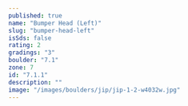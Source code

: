 ```yaml
---
published: true
name: "Bumper Head (Left)"
slug: "bumper-head-left"
isSds: false
rating: 2
gradings: "3"
boulder: "7.1"
zone: 7
id: "7.1.1"
description: ""
image: "/images/boulders/jip/jip-1-2-w4032w.jpg"
---
```



